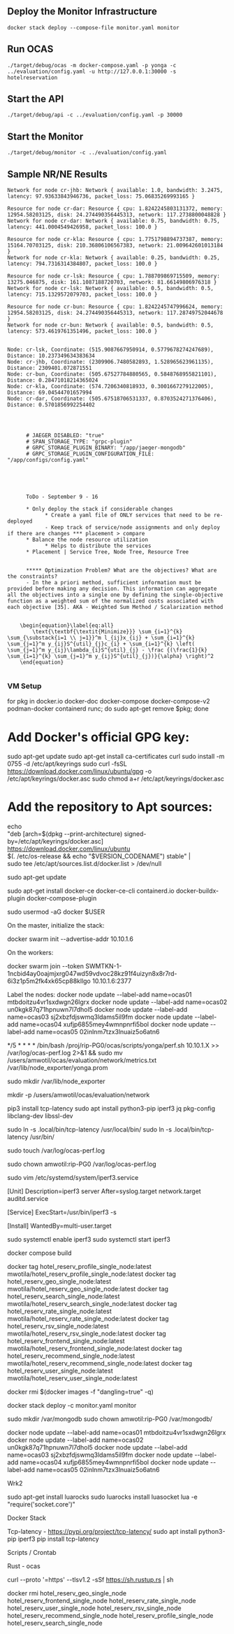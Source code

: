## Deploy the Monitor Infrastructure
```docker stack deploy --compose-file monitor.yaml monitor```


## Run OCAS
```./target/debug/ocas -m docker-compose.yaml -p yonga -c ../evaluation/config.yaml -u http://127.0.0.1:30000 -s hotelreservation```


## Start the API
```./target/debug/api -c ../evaluation/config.yaml -p 30000```

## Start the Monitor
```./target/debug/monitor -c ../evaluation/config.yaml```


## Sample NR/NE Results
```Resource for node cr-jhb: Resource { cpu: 15.756490499324578, memory: 46487.37109375, disk: 1333.6257209777832, network: 346252459.4786167 }
Network for node cr-jhb: Network { available: 1.0, bandwidth: 3.2475, latency: 97.93633843946736, packet_loss: 75.06835269993165 }

Resource for node cr-dar: Resource { cpu: 1.8242245803131372, memory: 12954.58203125, disk: 24.274490356445313, network: 117.2738800048828 }
Network for node cr-dar: Network { available: 0.75, bandwidth: 0.75, latency: 441.0004549426958, packet_loss: 100.0 }

Resource for node cr-kla: Resource { cpu: 1.7751798894737387, memory: 15164.70703125, disk: 210.36806106567383, network: 21.009642601013184 }
Network for node cr-kla: Network { available: 0.25, bandwidth: 0.25, latency: 794.7316314384807, packet_loss: 100.0 }

Resource for node cr-lsk: Resource { cpu: 1.788709869715509, memory: 13275.046875, disk: 161.1087188720703, network: 81.66149806976318 }
Network for node cr-lsk: Network { available: 0.5, bandwidth: 0.5, latency: 715.1329572079703, packet_loss: 100.0 }

Resource for node cr-bun: Resource { cpu: 1.8242245747996624, memory: 12954.58203125, disk: 24.274490356445313, network: 117.28749752044678 }
Network for node cr-bun: Network { available: 0.5, bandwidth: 0.5, latency: 573.4619761351496, packet_loss: 100.0 }


Node: cr-lsk, Coordinate: (515.9087667950914, 0.5779678274247689), Distance: 10.237349634383634
Node: cr-jhb, Coordinate: (2309906.7480582893, 1.528965623961135), Distance: 2309401.072871551
Node: cr-bun, Coordinate: (505.67527784880565, 0.5848768955821101), Distance: 0.28471018214365024
Node: cr-kla, Coordinate: (574.7206340818933, 0.3001667279122005), Distance: 69.04544701657994
Node: cr-dar, Coordinate: (505.67518706531337, 0.8703524271376406), Distance: 0.5701856992254402




      # JAEGER_DISABLED: "true"
      # SPAN_STORAGE_TYPE: "grpc-plugin"
      # GRPC_STORAGE_PLUGIN_BINARY: "/app/jaeger-mongodb"
      # GRPC_STORAGE_PLUGIN_CONFIGURATION_FILE: "/app/configs/config.yaml"





      ToDo - September 9 - 16

      * Only deploy the stack if considerable changes
            * Create a yaml file of ONLY services that need to be re-deployed
            - Keep track of service/node assignments and only deploy if there are changes *** placement > compare
      * Balance the node resource utilization
            * Helps to distribute the services
      * Placement | Service Tree, Node Tree, Resource Tree


      ***** Optimization Problem? What are the objectives? What are the constraints? 
      - In the a priori method, sufficient information must be provided before making any decision. This information can aggregate all the objectives into a single one by defining the single-objective function as a weighted sum of the normalized costs associated with each objective [35]. AKA - Weighted Sum Method / Scalarization method


    \begin{equation}\label{eq:all}
        \text{\textbf{\textit{Minimize}}} \sum_{i=1}^{k} \sum_{\substack{i=1 \\ j=1}}^m l_{ij}x_{ij} + \sum_{i=1}^{k} \sum_{j=1}^m y_{ij}S^{util}_{j}c_{i} + \sum_{i=1}^{k} \left( \sum_{j=1}^m y_{ij}\lambda_{i}S^{util}_{j} - \frac {(\frac{1}{k} \sum_{i=1}^{k} \sum_{j=1}^m y_{ij}S^{util}_{j})}{\alpha} \right)^2
    \end{equation}


```

### VM Setup

for pkg in docker.io docker-doc docker-compose docker-compose-v2 podman-docker containerd runc; do sudo apt-get remove $pkg; done


# Add Docker's official GPG key:
sudo apt-get update
sudo apt-get install ca-certificates curl
sudo install -m 0755 -d /etc/apt/keyrings
sudo curl -fsSL https://download.docker.com/linux/ubuntu/gpg -o /etc/apt/keyrings/docker.asc
sudo chmod a+r /etc/apt/keyrings/docker.asc

# Add the repository to Apt sources:
echo \
  "deb [arch=$(dpkg --print-architecture) signed-by=/etc/apt/keyrings/docker.asc] https://download.docker.com/linux/ubuntu \
  $(. /etc/os-release && echo "$VERSION_CODENAME") stable" | \
  sudo tee /etc/apt/sources.list.d/docker.list > /dev/null

sudo apt-get update


sudo apt-get install docker-ce docker-ce-cli containerd.io docker-buildx-plugin docker-compose-plugin


sudo usermod -aG docker $USER


On the master, initialize the stack:

docker swarm init --advertise-addr 10.10.1.6

On the workers:

docker swarm join --token SWMTKN-1-1ncbid4ay0oajmjxrg047wd59vdvoc28kz91f4uizyn8x8r7rd-6i3z1p5m2fk4xk65cp88kllgo 10.10.1.6:2377


Label the nodes:
docker node update --label-add name=ocas01 mtbdoitzu4vr1sxdwgn26lgrx
docker node update --label-add name=ocas02 un0kgk87q71hpnuwn7l7dhol5
docker node update --label-add name=ocas03 sj2xbzfdjswmq3ldams5il9fm
docker node update --label-add name=ocas04 xufjp6855mey4wmnpnrfi5bol
docker node update --label-add name=ocas05 02inlnm7tzx3lnuaiz5o6atn6





*/5 * * * * /bin/bash /proj/rip-PG0/ocas/scripts/yonga/perf.sh 10.10.1.X >> /var/log/ocas-perf.log 2>&1 && sudo mv /users/amwotil/ocas/evaluation/network/metrics.txt /var/lib/node_exporter/yonga.prom


sudo mkdir /var/lib/node_exporter

mkdir -p /users/amwotil/ocas/evaluation/network

pip3 install tcp-latency
sudo apt install python3-pip iperf3 jq pkg-config libclang-dev libssl-dev

sudo ln -s .local/bin/tcp-latency /usr/local/bin/
sudo ln -s .local/bin/tcp-latency /usr/bin/

sudo touch /var/log/ocas-perf.log

sudo chown amwotil:rip-PG0 /var/log/ocas-perf.log


sudo vim /etc/systemd/system/iperf3.service


[Unit]
Description=iperf3 server
After=syslog.target network.target auditd.service

[Service]
ExecStart=/usr/bin/iperf3 -s

[Install]
WantedBy=multi-user.target



sudo systemctl enable iperf3
sudo systemctl start iperf3



docker compose build

docker tag hotel_reserv_profile_single_node:latest mwotila/hotel_reserv_profile_single_node:latest
docker tag hotel_reserv_geo_single_node:latest mwotila/hotel_reserv_geo_single_node:latest
docker tag hotel_reserv_search_single_node:latest mwotila/hotel_reserv_search_single_node:latest
docker tag hotel_reserv_rate_single_node:latest mwotila/hotel_reserv_rate_single_node:latest
docker tag hotel_reserv_rsv_single_node:latest mwotila/hotel_reserv_rsv_single_node:latest
docker tag hotel_reserv_frontend_single_node:latest mwotila/hotel_reserv_frontend_single_node:latest
docker tag hotel_reserv_recommend_single_node:latest mwotila/hotel_reserv_recommend_single_node:latest
docker tag hotel_reserv_user_single_node:latest mwotila/hotel_reserv_user_single_node:latest

docker rmi $(docker images -f "dangling=true" -q)


docker stack deploy -c monitor.yaml monitor


sudo mkdir /var/mongodb
sudo chown amwotil:rip-PG0 /var/mongodb/


docker node update --label-add name=ocas01 mtbdoitzu4vr1sxdwgn26lgrx
docker node update --label-add name=ocas02 un0kgk87q71hpnuwn7l7dhol5
docker node update --label-add name=ocas03 sj2xbzfdjswmq3ldams5il9fm
docker node update --label-add name=ocas04 xufjp6855mey4wmnpnrfi5bol
docker node update --label-add name=ocas05 02inlnm7tzx3lnuaiz5o6atn6



Wrk2

sudo apt-get install luarocks
sudo luarocks install luasocket
lua -e "require('socket.core')"



Docker Stack 


Tcp-latency - https://pypi.org/project/tcp-latency/
sudo apt install python3-pip iperf3
pip install tcp-latency 


Scripts / Crontab


Rust - ocas

curl --proto '=https' --tlsv1.2 -sSf https://sh.rustup.rs | sh 




docker rmi hotel_reserv_geo_single_node hotel_reserv_frontend_single_node hotel_reserv_rate_single_node  hotel_reserv_user_single_node hotel_reserv_rsv_single_node  hotel_reserv_recommend_single_node hotel_reserv_profile_single_node hotel_reserv_search_single_node
